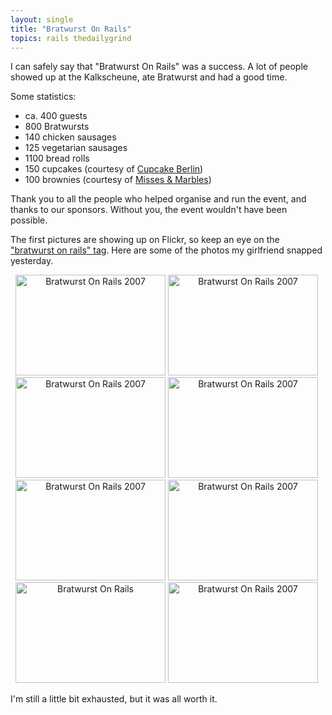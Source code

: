 ```yaml
---
layout: single
title: "Bratwurst On Rails"
topics: rails thedailygrind
---
```

I can safely say that "Bratwurst On Rails" was a success. A lot of people showed up at the Kalkscheune, ate Bratwurst and had a good time.

Some statistics:
- ca. 400 guests
- 800 Bratwursts
- 140 chicken sausages
- 125 vegetarian sausages
- 1100 bread rolls
- 150 cupcakes (courtesy of [Cupcake Berlin](http://www.cupcake-berlin.de))
- 100 brownies (courtesy of [Misses & Marbles](http://www.misses-marbles.de))

Thank you to all the people who helped organise and run the event, and thanks to our sponsors. Without you, the event wouldn't have been possible.

The first pictures are showing up on Flickr, so keep an eye on the ["bratwurst on rails" tag](http://www.flickr.com/photos/tags/bratwurstonrails/). Here are some of the photos my girlfriend snapped yesterday.

<div style="text-align:center; width:500px;">
<a href="http://www.flickr.com/photos/88467464@N00/1395123091" title="View 'Bratwurst On Rails 2007' on Flickr.com"><img src="http://farm2.static.flickr.com/1068/1395123091_430401a9c8_m.jpg" alt="Bratwurst On Rails 2007" border="0" width="240" height="161" /></a> <a href="http://www.flickr.com/photos/88467464@N00/1396015246" title="View 'Bratwurst On Rails 2007' on Flickr.com"><img src="http://farm2.static.flickr.com/1284/1396015246_5377a8f7cd_m.jpg" alt="Bratwurst On Rails 2007" border="0" width="240" height="161" /></a><a href="http://www.flickr.com/photos/88467464@N00/1396014636" title="View 'Bratwurst On Rails 2007' on Flickr.com"><img src="http://farm2.static.flickr.com/1315/1396014636_7b5ea325c8_m.jpg" alt="Bratwurst On Rails 2007" border="0" width="240" height="161" /></a> <a href="http://www.flickr.com/photos/88467464@N00/1395121357" title="View 'Bratwurst On Rails 2007' on Flickr.com"><img src="http://farm2.static.flickr.com/1316/1395121357_ab19464e45_m.jpg" alt="Bratwurst On Rails 2007" border="0" width="240" height="161" /></a><a href="http://www.flickr.com/photos/88467464@N00/1395120973" title="View 'Bratwurst On Rails 2007' on Flickr.com"><img src="http://farm2.static.flickr.com/1217/1395120973_2d88f94173_m.jpg" alt="Bratwurst On Rails 2007" border="0" width="240" height="161" /></a> <a href="http://www.flickr.com/photos/88467464@N00/1395120419" title="View 'Bratwurst On Rails 2007' on Flickr.com"><img src="http://farm2.static.flickr.com/1020/1395120419_1041abbba8_m.jpg" alt="Bratwurst On Rails 2007" border="0" width="240" height="161" /></a><a href="http://www.flickr.com/photos/88467464@N00/1396012564" title="View 'Bratwurst On Rails' on Flickr.com"><img src="http://farm2.static.flickr.com/1227/1396012564_1c2e68e610_m.jpg" alt="Bratwurst On Rails" border="0" width="240" height="161" /></a> <a href="http://www.flickr.com/photos/88467464@N00/1396012084" title="View 'Bratwurst On Rails 2007' on Flickr.com"><img src="http://farm2.static.flickr.com/1106/1396012084_4b8ea84382_m.jpg" alt="Bratwurst On Rails 2007" border="0" width="240" height="161" /></a></div>

I'm still a little bit exhausted, but it was all worth it.